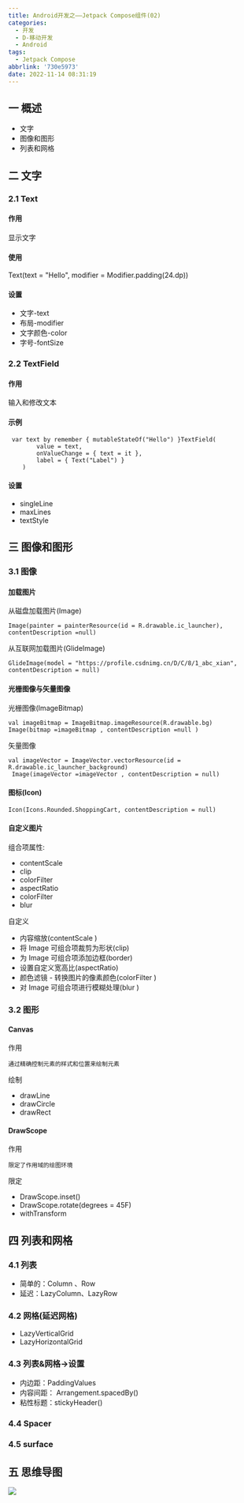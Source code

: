 ```yaml
---
title: Android开发之——Jetpack Compose组件(02)
categories:
  - 开发
  - D-移动开发
  - Android
tags:
  - Jetpack Compose
abbrlink: '730e5973'
date: 2022-11-14 08:31:19
---
```

## 一 概述

* 文字
* 图像和图形
* 列表和网格

<!--more-->

## 二 文字

### 2.1 Text

#### 作用

显示文字

#### 使用

 Text(text = "Hello", modifier = Modifier.padding(24.dp))

#### 设置

* 文字-text
* 布局-modifier
* 文字颜色-color
* 字号-fontSize 

### 2.2 TextField

#### 作用

输入和修改文本

#### 示例

```
 var text by remember { mutableStateOf("Hello") }TextField(
        value = text,
        onValueChange = { text = it },
        label = { Text("Label") }
    )
```

#### 设置

* singleLine
* maxLines
* textStyle

## 三 图像和图形

### 3.1 图像

#### 加载图片

从磁盘加载图片(Image)

```
Image(painter = painterResource(id = R.drawable.ic_launcher), contentDescription =null)
```

从互联网加载图片(GlideImage)

```
GlideImage(model = "https://profile.csdnimg.cn/D/C/8/1_abc_xian", contentDescription = null)
```

#### 光栅图像与矢量图像

光栅图像(ImageBitmap)

```
val imageBitmap = ImageBitmap.imageResource(R.drawable.bg)
Image(bitmap =imageBitmap , contentDescription =null )
```

矢量图像

```
val imageVector = ImageVector.vectorResource(id = R.drawable.ic_launcher_background)
 Image(imageVector =imageVector , contentDescription = null)
```

#### 图标(Icon)

```
Icon(Icons.Rounded.ShoppingCart, contentDescription = null)
```

#### 自定义图片

组合项属性:

* contentScale 
* clip
* colorFilter
* aspectRatio
* colorFilter 
* blur

自定义

* 内容缩放(contentScale )
* 将 Image 可组合项裁剪为形状(clip)
* 为 Image 可组合项添加边框(border)
* 设置自定义宽高比(aspectRatio)
* 颜色滤镜 - 转换图片的像素颜色(colorFilter )
* 对 Image 可组合项进行模糊处理(blur )

### 3.2 图形

#### Canvas

作用

```
通过精确控制元素的样式和位置来绘制元素
```

绘制

* drawLine
* drawCircle
* drawRect

#### DrawScope

作用

```
限定了作用域的绘图环境
```

限定

* DrawScope.inset()
* DrawScope.rotate(degrees = 45F)
* withTransform

## 四 列表和网格

### 4.1 列表

* 简单的：Column 、Row
* 延迟：LazyColumn、LazyRow 

### 4.2 网格(延迟网格)

* LazyVerticalGrid
* LazyHorizontalGrid 

### 4.3 列表&网格->设置

* 内边距：PaddingValues
* 内容间距： Arrangement.spacedBy()
* 粘性标题：stickyHeader()

### 4.4 Spacer

### 4.5 surface

## 五 思维导图

![][1]



[1]:https://raw.githubusercontent.com/PGzxc/CDN/master/blog-android/Jetpack-Compose-02.png